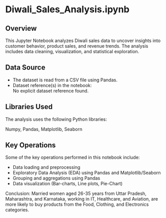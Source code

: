 # Diwali_Sales_Analysis.ipynb

## Overview
This Jupyter Notebook analyzes Diwali sales data to uncover insights into customer behavior, product sales, and revenue trends. The analysis includes data cleaning, visualization, and statistical exploration.

## Data Source

- The dataset is read from a CSV file using Pandas.
- Dataset reference(s) in the notebook:  
  No explicit dataset reference found.

## Libraries Used

The analysis uses the following Python libraries:

Numpy, Pandas, Matplotlib, Seaborn

## Key Operations

Some of the key operations performed in this notebook include:

- Data loading and preprocessing  
- Exploratory Data Analysis (EDA) using Pandas and Matplotlib/Seaborn  
- Grouping and aggregations using Pandas  
- Data visualization (Bar-charts, Line plots, Pie-Chart)

Conclusion:
Married women aged 26-35 years from Uttar Pradesh, Maharashtra, and Karnataka, working in IT, Healthcare, and Aviation, are more likely to buy products from the Food, Clothing, and Electronics categories. 


